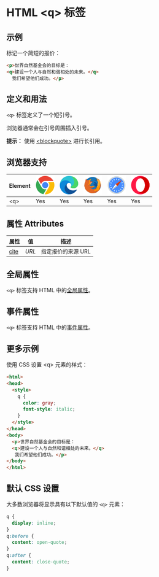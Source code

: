 HTML \<q> 标签
===

## 示例

标记一个简短的报价：

```html idoc:preview
<p>世界自然基金会的目标是：
<q>建设一个人与自然和谐相处的未来。</q>
  我们希望他们成功。</p>
```

## 定义和用法

`<q>` 标签定义了一个短引号。

浏览器通常会在引号周围插入引号。

**提示：** 使用 [\<blockquote>](./blockquote.md) 进行长引用。

## 浏览器支持

| Element | ![chrome][1] | ![edge][2] | ![firefox][3] | ![safari][4] | ![opera][5] |
| ------- | --- | --- | --- | --- | --- |
| \<q>    | Yes | Yes | Yes | Yes | Yes |

## 属性 Attributes

| 属性 | 值 | 描述 |
| ---- | ---- | ---- |
| [cite](./q_cite.md) | *URL* | 指定报价的来源 URL |

## 全局属性

`<q>` 标签支持 HTML 中的[全局属性](../reference/standardattributes.md)。

## 事件属性

`<q>` 标签支持 HTML 中的[事件属性](../reference/eventattributes.md)。


## 更多示例

使用 CSS 设置 \<q> 元素的样式：

```html idoc:preview:iframe
<html>
<head>
  <style>
    q {
      color: gray;
      font-style: italic;
    }
  </style>
</head>
<body>
  <p>世界自然基金会的目标是：
  <q>建设一个人与自然和谐相处的未来。</q>
   我们希望他们成功。</p>
</body>
</html>
```

## 默认 CSS 设置

大多数浏览器将显示具有以下默认值的 `<q>` 元素：

```css
q {
  display: inline;
}
q:before {
  content: open-quote;
}
q:after {
  content: close-quote;
}
```

[1]: ../assets/chrome.svg
[2]: ../assets/edge.svg
[3]: ../assets/firefox.svg
[4]: ../assets/safari.svg
[5]: ../assets/opera.svg